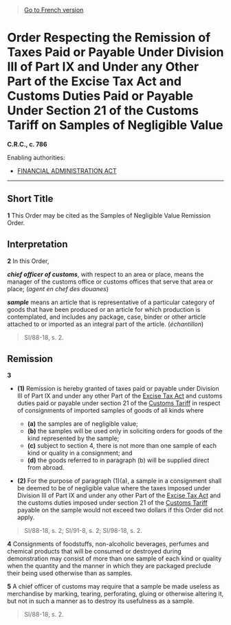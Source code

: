 > [Go to French version](/fr/Règlements/Codification%20des%20règlements%20du%20Canada/701-800/C.R.C.,%20ch.%20786.md)

# Order Respecting the Remission of Taxes Paid or Payable Under Division III of Part IX and Under any Other Part of the Excise Tax Act and Customs Duties Paid or Payable Under Section 21 of the Customs Tariff on Samples of Negligible Value

**C.R.C., c. 786**

Enabling authorities: 
- [FINANCIAL ADMINISTRATION ACT](/en/Acts/Revised%20Statutes%20of%20Canada/F/F-11.md)

----------



## Short Title


**1** This Order may be cited as the Samples of Negligible Value Remission Order.




## Interpretation


**2** In this Order,

***chief officer of customs***, with respect to an area or place, means the manager of the customs office or customs offices that serve that area or place; (*agent en chef des douanes*)

***sample*** means an article that is representative of a particular category of goods that have been produced or an article for which production is contemplated, and includes any package, case, binder or other article attached to or imported as an integral part of the article. (*échantillon*) 
> SI/88-18, s. 2.





## Remission


**3** 

- **(1)** Remission is hereby granted of taxes paid or payable under Division III of Part IX and under any other Part of the [Excise Tax Act](/en/Acts/Revised%20Statutes%20of%20Canada/E/E-15.md) and customs duties paid or payable under section 21 of the [Customs Tariff](/en/Acts/Statutes%20of%20Canada/1997/c.%2036.md) in respect of consignments of imported samples of goods of all kinds where
	- **(a)** the samples are of negligible value;
	- **(b)** the samples will be used only in soliciting orders for goods of the kind represented by the sample;
	- **(c)** subject to section 4, there is not more than one sample of each kind or quality in a consignment; and
	- **(d)** the goods referred to in paragraph (b) will be supplied direct from abroad.

- **(2)** For the purpose of paragraph (1)(a), a sample in a consignment shall be deemed to be of negligible value where the taxes imposed under Division III of Part IX and under any other Part of the [Excise Tax Act](/en/Acts/Revised%20Statutes%20of%20Canada/E/E-15.md) and the customs duties imposed under section 21 of the [Customs Tariff](/en/Acts/Statutes%20of%20Canada/1997/c.%2036.md) payable on the sample would not exceed two dollars if this Order did not apply.
> SI/88-18, s. 2; SI/91-8, s. 2; SI/98-18, s. 2.




**4** Consignments of foodstuffs, non-alcoholic beverages, perfumes and chemical products that will be consumed or destroyed during demonstration may consist of more than one sample of each kind or quality when the quantity and the manner in which they are packaged preclude their being used otherwise than as samples.



**5** A chief officer of customs may require that a sample be made useless as merchandise by marking, tearing, perforating, gluing or otherwise altering it, but not in such a manner as to destroy its usefulness as a sample.
> SI/88-18, s. 2.



